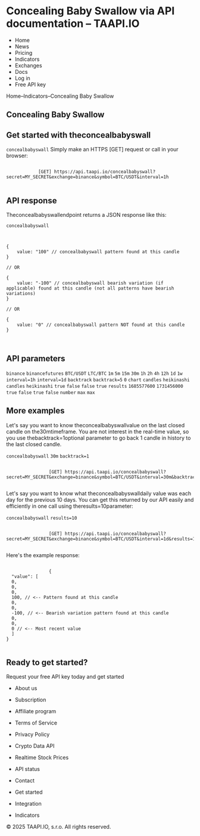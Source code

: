 # Concealing Baby Swallow via API documentation – TAAPI.IO

- Home
- News
- Pricing
- Indicators
- Exchanges
- Docs
- Log in
- Free API key

Home–Indicators–Concealing Baby Swallow


## Concealing Baby Swallow

## Get started with theconcealbabyswall
`concealbabyswall` Simply make an HTTPS [GET] request or call in your browser:


```

			[GET] https://api.taapi.io/concealbabyswall?secret=MY_SECRET&exchange=binance&symbol=BTC/USDT&interval=1h
		
```

## API response
Theconcealbabyswallendpoint returns a JSON response like this:

`concealbabyswall` 
```

			
{
    value: "100" // concealbabyswall pattern found at this candle
}
				
// OR

{
    value: "-100" // concealbabyswall bearish variation (if applicable) found at this candle (not all patterns have bearish variations)
}
				
// OR
				
{
    value: "0" // concealbabyswall pattern NOT found at this candle
}
			
		
```

## API parameters
`binance` `binancefutures` `BTC/USDT` `LTC/BTC` `1m` `5m` `15m` `30m` `1h` `2h` `4h` `12h` `1d` `1w` `interval=1h` `interval=1d` `backtrack` `backtrack=5` `0` `chart` `candles` `heikinashi` `candles` `heikinashi` `true` `false` `false` `true` `results` `1685577600` `1731456000` `true` `false` `true` `false` `number` `max` `max` 
## More examples
Let's say you want to know theconcealbabyswallvalue on the last closed candle on the30mtimeframe. You are not interest in the real-time value, so you use thebacktrack=1optional parameter to go back 1 candle in history to the last closed candle.

`concealbabyswall` `30m` `backtrack=1` 
```

				[GET] https://api.taapi.io/concealbabyswall?secret=MY_SECRET&exchange=binance&symbol=BTC/USDT&interval=30m&backtrack=1
			
```
Let's say you want to know what theconcealbabyswalldaily value was each day for the previous 10 days. You can get this returned by our API easily and efficiently in one call using theresults=10parameter:

`concealbabyswall` `results=10` 
```

				[GET] https://api.taapi.io/concealbabyswall?secret=MY_SECRET&exchange=binance&symbol=BTC/USDT&interval=1d&results=10
			
```
Here's the example response:


```

				{
  "value": [
  0,
  0,
  0,
  100, // <-- Pattern found at this candle
  0,
  0,
  -100, // <-- Bearish variation pattern found at this candle
  0,
  0,
  0 // <-- Most recent value 
  ]
}
			
```

## Ready to get started?
Request your free API key today and get started

- About us
- Subscription
- Affiliate program
- Terms of Service
- Privacy Policy
- Crypto Data API
- Realtime Stock Prices
- API status
- Contact

- Get started
- Integration
- Indicators

© 2025 TAAPI.IO, s.r.o. All rights reserved.

